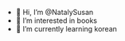 - 👋 Hi, I’m @NatalySusan
- 👀 I’m interested in books
- 🌱 I’m currently learning korean
<!---
NatalySusan/NatalySusan is a ✨ special ✨ repository because its `README.md` (this file) appears on your GitHub profile.
You can click the Preview link to take a look at your changes.
--->
